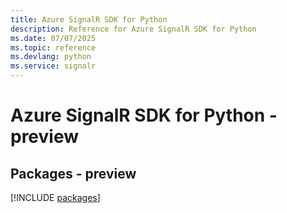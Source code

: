 ```yaml
---
title: Azure SignalR SDK for Python
description: Reference for Azure SignalR SDK for Python
ms.date: 07/07/2025
ms.topic: reference
ms.devlang: python
ms.service: signalr
---
```

# Azure SignalR SDK for Python - preview
## Packages - preview
[!INCLUDE [packages](signalr-index.md)]